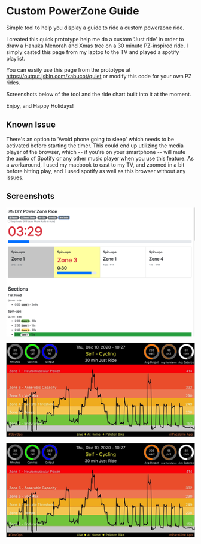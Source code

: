 # Custom PowerZone Guide
Simple tool to help you display a guide to ride a custom powerzone ride.

I created this quick prototype help me do a custom 'Just ride' in order to draw a Hanuka Menorah and Xmas tree on a 30 minute PZ-inspired ride.  I simply casted this page from my laptop to the TV and played a spotify playlist.

You can easily use this page from the prototype at https://output.jsbin.com/xabucot/quiet or modify this code for your own PZ rides.

Screenshots below of the tool and the ride chart built into it at the moment.

Enjoy, and Happy Holidays!

## Known Issue
There's an option to 'Avoid phone going to sleep' which needs to be activated before starting the timer. This could end up utilizing the media player of the browser, which -- if you're on your smartphone -- will mute the audio of Spotify or any other music player when you use this feature.    As a workaround, I used my macbook to cast to my TV, and zoomed in a bit before hitting play, and I used spotify as well as this browser without any issues.



## Screenshots
![image](CustomPZ-Screenshot.png)

![image](Hanuka-Xmas-Chart2.png)

![image](Hanuka-Xmas-Chart.png)
